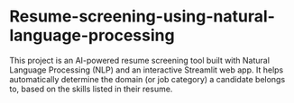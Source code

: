 # Resume-screening-using-natural-language-processing
This project is an AI-powered resume screening tool built with Natural Language Processing (NLP) and an interactive Streamlit web app. It helps automatically determine the domain (or job category) a candidate belongs to, based on the skills listed in their resume.
